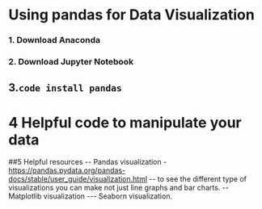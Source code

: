 # Using pandas for Data Visualization


### 1. Download Anaconda

### 2. Download Jupyter Notebook


## 3.`code install pandas` 





# 4 Helpful code to manipulate your data


##5 Helpful resources
 -- Pandas visualization  - https://pandas.pydata.org/pandas-docs/stable/user_guide/visualization.html   -- to see the different type of visualizations you can make
 not just line graphs and bar charts.
 -- Matplotlib visualization
 --- Seaborn visualization.
